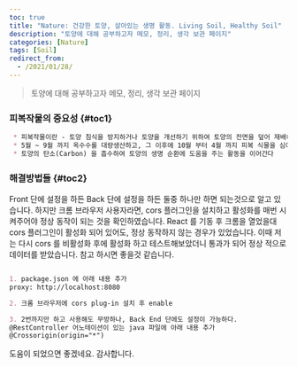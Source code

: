 ```yaml
---
toc: true
title: "Nature: 건강한 토양, 살아있는 생명 활동. Living Soil, Healthy Soil"
description: "토양에 대해 공부하고자 메모, 정리, 생각 보관 페이지" 
categories: [Nature]
tags: [Soil]
redirect_from:
  - /2021/01/28/
---
```


> 토양에 대해 공부하고자 메모, 정리, 생각 보관 페이지

### 피복작물의 중요성 {#toc1}

```md
 * 피복작물이란 - 토양 침식을 방지하거나 토양을 개선하기 위하여 토양의 전면을 덮어 재배하는 목초류.
 * 5월 ~ 9월 까지 옥수수를 대량생산하고, 그 이후에 10월 부터 4월 까지 피복 식물을 심어서
 * 토양의 탄소(Carbon) 을 흡수하여 토양의 생명 순환에 도움을 주는 활동을 이어간다
```


### 해결방법들 {#toc2}

Front 단에 설정을 하든 Back 단에 설정을 하든 둘중 하나만 하면 되는것으로 알고 있습니다.
하지만 크롬 브라우저 사용자라면, cors 플러그인을 설치하고 활성화를 매번 시켜주어야 정상 동작이 되는 것을 확인하였습니다.
React 를 기동 후 크롬을 열었을대 cors 플러그인이 활성화 되어 있어도, 정상 동작하지 않는 경우가 있었습니다.
이때 저는 다시 cors 를 비활성화 후에 활성화 하고 테스트해보았더니 통과가 되어 정상 적으로 데이터를 받았습니다.
참고 하시면 좋을것 같습니다.

```md

1. package.json 에 아래 내용 추가
proxy: http://localhost:8080

2. 크롬 브라우저에 cors plug-in 설치 후 enable

3. 2번까지만 하고 사용해도 무방하나, Back End 단에도 설정이 가능하다.
@RestController 어노테이션이 있는 java 파일에 아래 내용 추가
@Crossorigin(origin="*")

```

도움이 되었으면 좋겠네요. 감사합니다.

[^1]: This is a footnote.

[kramdown]: https://kramdown.gettalong.org/
[My Blog]: https://marindie.github.io